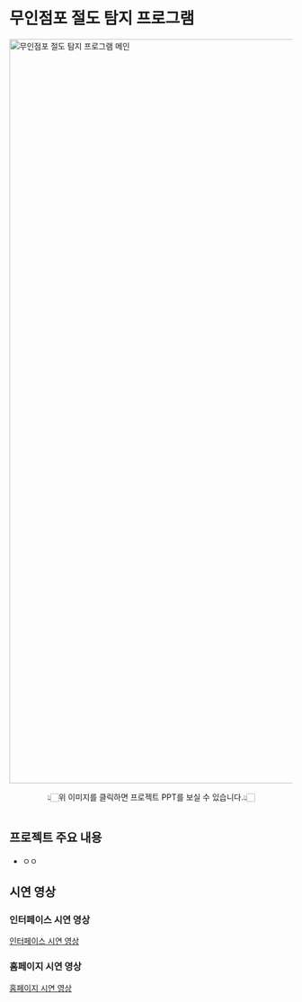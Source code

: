 # 무인점포 절도 탐지 프로그램
[<img width="1325" alt="무인점포 절도 탐지 프로그램 메인" src="https://github.com/user-attachments/assets/1b485a8c-435b-4275-a15c-4e21b9631e82">](https://github.com/hyenns/Deeplearning_project/blob/main/%E1%84%86%E1%85%AE%E1%84%8B%E1%85%B5%E1%86%AB%E1%84%8C%E1%85%A5%E1%86%B7%E1%84%91%E1%85%A9_%E1%84%8C%E1%85%A5%E1%86%AF%E1%84%83%E1%85%A9_%E1%84%90%E1%85%A1%E1%86%B7%E1%84%8C%E1%85%B5_%E1%84%91%E1%85%B3%E1%84%85%E1%85%A9%E1%84%80%E1%85%B3%E1%84%85%E1%85%A2%E1%86%B7.pdf)
<div align="center"> 👆🏻위 이미지를 클릭하면 프로젝트 PPT를 보실 수 있습니다.👆🏻 </div><br>

## 프로젝트 주요 내용
- ㅇㅇ

## 시연 영상
### 인터페이스 시연 영상
[인터페이스 시연 영상](https://github.com/user-attachments/assets/3de05caf-41f6-4885-a865-12af92a5bad8)
### 홈페이지 시연 영상
[홈페이지 시연 영상](https://github.com/user-attachments/assets/45b3d396-4a02-44b2-917d-06b70859ee4a)


